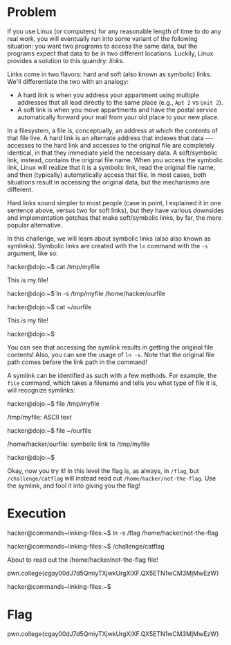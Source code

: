 # Problem
If you use Linux (or computers) for any reasonable length of time to do any real work, you will eventually run into some variant of the following situation: you want two programs to access the same data, but the programs expect that data to be in two different locations. Luckily, Linux provides a solution to this quandry: *links*.

Links come in two flavors: hard and soft (also known as symbolic) links. We'll differentiate the two with an analogy:

- A hard link is when you address your appartment using multiple addresses that all lead directly to the same place (e.g., `Apt 2` vs `Unit 2`).
- A soft link is when you move appartments and have the postal service automatically forward your mail from your old place to your new place.

In a filesystem, a file is, conceptually, an address at which the contents of that file live. A hard link is an alternate address that indexes that data --- accesses to the hard link and accesses to the original file are completely identical, in that they immediate yield the necessary data. A soft/symbolic link, instead, contains the original file name. When you access the symbolic link, Linux will realize that it is a symbolic link, read the original file name, and then (typically) automatically access that file. In most cases, both situations result in accessing the original data, but the mechanisms are different.

Hard links sound simpler to most people (case in point, I explained it in one sentence above, versus two for soft links), but they have various downsides and implementation gotchas that make soft/symbolic links, by far, the more popular alternative.

In this challenge, we will learn about symbolic links (also also known as symlinks). Symbolic links are created with the `ln` command with the `-s` argument, like so:

hacker@dojo:~$ cat /tmp/myfile

This is my file!

hacker@dojo:~$ ln -s /tmp/myfile /home/hacker/ourfile

hacker@dojo:~$ cat ~/ourfile

This is my file!

hacker@dojo:~$

You can see that accessing the symlink results in getting the original file contents! Also, you can see the usage of `ln -s`. Note that the original file path comes before the link path in the command!

A symlink can be identified as such with a few methods. For example, the `file` command, which takes a filename and tells you what type of file it is, will recognize symlinks:

hacker@dojo:~$ file /tmp/myfile

/tmp/myfile: ASCII text

hacker@dojo:~$ file ~/ourfile

/home/hacker/ourfile: symbolic link to /tmp/myfile

hacker@dojo:~$

Okay, now you try it! In this level the flag is, as always, in `/flag`, but `/challenge/catflag` will instead read out `/home/hacker/not-the-flag`. Use the symlink, and fool it into giving you the flag!
# Execution
hacker@commands~linking-files:~$ ln -s /flag /home/hacker/not-the-flag

hacker@commands~linking-files:~$ /challenge/catflag

About to read out the /home/hacker/not-the-flag file!

pwn.college{cgay00dJ7d5QmiyTXjwkUrgXlXF.QX5ETN1wCM3MjMwEzW}

hacker@commands~linking-files:~$ 

# Flag
pwn.college{cgay00dJ7d5QmiyTXjwkUrgXlXF.QX5ETN1wCM3MjMwEzW}
